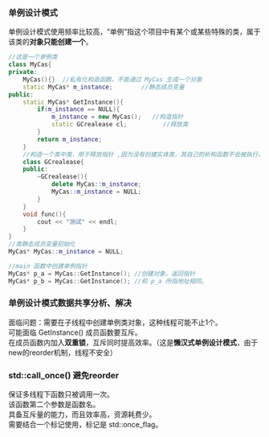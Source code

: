 ### 单例设计模式
单例设计模式使用频率比较高，“单例”指这个项目中有某个或某些特殊的类，属于该类的**对象只能创建一个**。
```cpp
//这是一个单例类
class MyCas{
private:
    MyCas(){}  //私有化构造函数，不能通过 MyCas 生成一个对象 
    static MyCas* m_instance;        //静态成员变量
public:
    static MyCas* GetInstance(){
        if(m_instance == NULL){
            m_instance = new MyCas();   //构造指针
            static GCrealease cl;          //释放类
        }
        return m_instance;
    }
    //构造一个类中类，用于释放指针 ,因为没有创建实体类，其自己的析构函数不会被执行，所以需要创建嵌套类
    class GCrealease{                   
    public:
        ~GCrealease(){
            delete MyCas::m_instance;
            MyCas::m_instance = NULL;
        }
    }
    void func(){
        cout << "测试" << endl;
    }
}
//类静态成员变量初始化
MyCas* MyCas::m_instance = NULL;

//main 函数中创建单例指针
MyCas* p_a = MyCas::GetInstance(); //创建对象，返回指针
MyCas* p_b = MyCas::GetInstance(); //和 p_a 所指地址相同。
```


### 单例设计模式数据共享分析、解决
面临问题：需要在子线程中创建单例类对象，这种线程可能不止1个。   
可能面临 GetInstance() 成员函数要互斥。   
在成员函数内加入**双重锁**，互斥同时提高效率。（这是**懒汉式单例设计模式**，由于new的reorder机制，线程不安全）

### std::call_once() 避免reorder
保证多线程下函数只被调用一次。   
该函数第二个参数是函数名。  
具备互斥量的能力，而且效率高，资源耗费少。   
需要结合一个标记使用，标记是 std::once_flag。